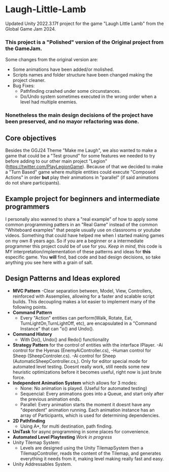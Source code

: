 # Laugh-Little-Lamb

Updated Unity 2022.3.17f project for the game "Laugh Little Lamb" from the Global Game Jam 2024.

### This project is a "Polished" version of the Original project from the GameJam.

Some changes from the original version are:

- Some animations have been added/or molished.
- Scripts names and folder structure have been changed making the project cleaner.
- Bug Fixes:
  - Pathfinding crashed under some circunstances.
  - Do/Undo system sometimes executed in the wrong order when a level had multiple enemies. 

### Nonetheless the main design decisions of the project have been preserved, and no mayor refactoring was done.


## Core objectives

Besides the GGJ24 Theme "Make me Laugh", we also wanted to make a game that could be a "Test ground" for some features we needed to try before adding to our other main project "Legion" (https://twitter.com/PlayLegionGame).
Because of that we decided to make a "Turn Based" game where multiple entities could execute "Composed Actions" in order **but** play their animations in "parallel" (if said animations do not share participants). 

## Example project for beginners and intermediate programmers
I personally also wanned to share a "real example" of how to apply some common programming patters in an "Real Game" instead of the common "Whiteboard examples" that people usually use on classrooms or youtube videos. Something that could have helped me when I started making games on my own 8 years ago.
So if you are a beginner or a intermediate programmer this project could be of use for you. _Keep in mind_, this code is MY interpretation/implementation of these patterns and ideas for **this** especific game. 
You **will** find, bad code and bad design decisions, so take anything you see here with a grain of salt.


## Design Patterns and Ideas explored

- **MVC Pattern**
  -Clear separation between, Model, View, Controllers, reinforced with Assemplies, allowing for a faster and scalable script builds. This decoupling makes a lot easier to implement many of the following points.  
- **Command Pattern**
  - Every "Action" entities can perform(Walk, Rotate, Eat, TurnLightOn,TurnLightOff, etc), are encapsulated in a "Command Instance" that can "o() and Undo().
- **Command History**
  - With Do(), Undo() and Redo() functionality
- **Strategy Pattern** for the control of entities with the interface IPlayer.
  -Ai control for the Hyenas (EnemyAiController.cs),
  -Human control for Sheep (SheepControler.cs).
  -Ai control for Sheep (AutomaticSheepController.cs,). Only for editor special mode for automated level testing. Doesnt really work, still needs some new heuristic optimizations before it becomes useful, right now is just brute force.   
- **Independent Animation System** which allows for 3 modes:
  - None: No animation is played. (Useful for automated testing)
  - Sequencial: Every animations goes into a Queue, and start only after the previous animation ends.
  - Parallel: Every animation starts the moment it doesnt have any "dependent" animation running. Each animation instance has an array of Participants, which is used for determining dependencies.
- **2D Pathfinding**
  - Using A*, for multi destination, path finding. 
- **UniTask** for async programming in some places for convenience.
- **Automated Level Playtesting** _Work in progress_
- Unity Tilemap System:
  - Levels are designed using the Unity TilemapSystem then a TilemapController, reads the content of the Tilemap, and generates everything it needs from it, making level making really fast and easy.
- Unity Addressables System.
